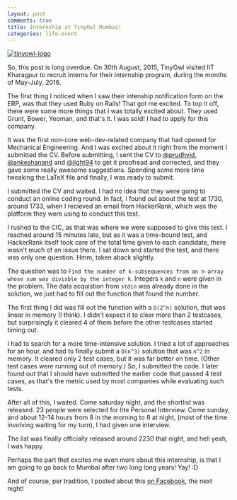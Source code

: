 ```yaml
---
layout: post
comments: true
title: Internship at TinyOwl Mumbai!
categories: life-event
---
```


[![tinyowl-logo](/blog/public/img/tinyowl.jpg)](http://tinyowl.com/)

So, this post is long overdue. On 30th August, 2015, TinyOwl visited IIT Kharagpur to recruit interns for their internship program, during the months of May-July, 2016.

The first thing I noticed when I saw their intenship notification form on the ERP, was that they used Ruby on Rails! That got me excited. To top it off, there were some more things that I was totally excited about. They used Grunt, Bower, Yeoman, and that's it. I was sold! I had to apply for this company.

It was the first non-core web-dev-related company that had opened for Mechanical Engineering. And I was excited about it right from the moment I submitted the CV. Before submitting, I sent the CV to [@prudhvid](http://github.com/prudhvid), [@ankeshanand](http://github.com/ankeshanand) and [@light94](http://github.com/light94) to get it proofread and corrected, and they gave some really awesome suggestions. Spending some more time tweaking the LaTeX file and finally, I was ready to submit.

I submitted the CV and waited. I had no idea that they were going to conduct an online coding round. In fact, I found out about the test at 1730, around 1733, when I recieved an email from HackerRank, which was the platform they were using to conduct this test.

I rushed to the CIC, as that was where we were supposed to give this test. I reached around 15 minutes late, but as it was a time-bound test, and HackerRank itself took care of the total time given to each candidate, there wasn't much of an issue there. I sat down and started the test, and there was only one question. Hmm, taken aback slightly.

The question was to `Find the number of k-subsequences from an n-array whose sum was divisble by the integer k`. Integers `k` and `n` were given in the problem. The data acquistion from `stdin` was already done in the solution, we just had to fill out the function that found the number.

The first thing I did was fill out the function with a `O(2^n)` solution, that was linear in memory (I think). I didn't expect it to clear more than 2 testcases, but surprisingly it cleared 4 of them before the other testcases started timing out.

I had to search for a more time-intensive solution. I tried a lot of approaches for an hour, and had to finally submit a `O(n^3)` solution that was `n^2` in memory. It cleared only 2 test cases, but it was far better on time. (Other test cases were running out of memory.) So, I submitted the code. I later found out that I should have submitted the earlier code that passed 4 test cases, as that's the metric used by most companies while evaluating such tests.

After all of this, I waited. Come saturday night, and the shortlist was released. 23 people were selected for hte Personal Interview. Come sunday, and about 12-14 hours from 8 in the morning to 8 at night, (most of the time involving waiting for my turn), I had given one interview.

The list was finally officially released around 2230 that night, and hell yeah, I was happy.

Perhaps the part that excites me even more about this internship, is that I am going to go back to Mumbai after two long long years! Yay! :D

And of course, per tradition, I posted about this [on Facebook](https://www.facebook.com/kannan.siddharth/posts/928403613901748), the next night!
